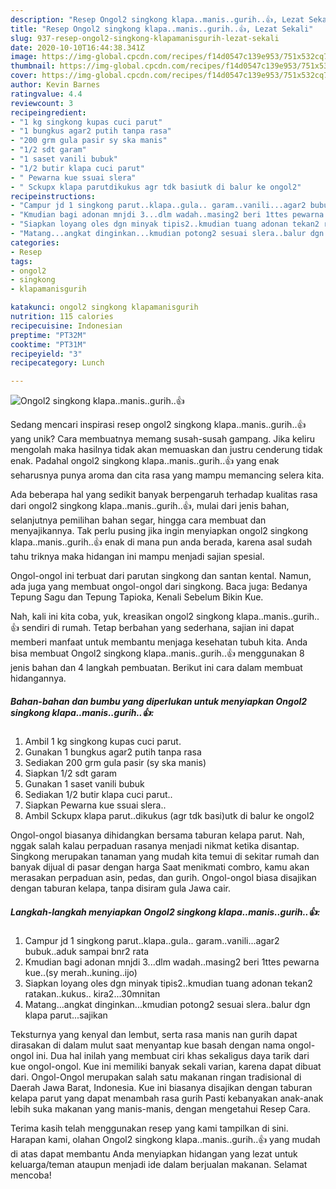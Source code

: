 ```yaml
---
description: "Resep Ongol2 singkong klapa..manis..gurih..👍, Lezat Sekali"
title: "Resep Ongol2 singkong klapa..manis..gurih..👍, Lezat Sekali"
slug: 937-resep-ongol2-singkong-klapamanisgurih-lezat-sekali
date: 2020-10-10T16:44:38.341Z
image: https://img-global.cpcdn.com/recipes/f14d0547c139e953/751x532cq70/ongol2-singkong-klapamanisgurih👍-foto-resep-utama.jpg
thumbnail: https://img-global.cpcdn.com/recipes/f14d0547c139e953/751x532cq70/ongol2-singkong-klapamanisgurih👍-foto-resep-utama.jpg
cover: https://img-global.cpcdn.com/recipes/f14d0547c139e953/751x532cq70/ongol2-singkong-klapamanisgurih👍-foto-resep-utama.jpg
author: Kevin Barnes
ratingvalue: 4.4
reviewcount: 3
recipeingredient:
- "1 kg singkong kupas cuci parut"
- "1 bungkus agar2 putih tanpa rasa"
- "200 grm gula pasir sy ska manis"
- "1/2 sdt garam"
- "1 saset vanili bubuk"
- "1/2 butir klapa cuci parut"
- " Pewarna kue ssuai slera"
- " Sckupx klapa parutdikukus agr tdk basiutk di balur ke ongol2"
recipeinstructions:
- "Campur jd 1 singkong parut..klapa..gula.. garam..vanili...agar2 bubuk..aduk sampai bnr2 rata"
- "Kmudian bagi adonan mnjdi 3...dlm wadah..masing2 beri 1ttes pewarna kue..(sy merah..kuning..ijo)"
- "Siapkan loyang oles dgn minyak tipis2..kmudian tuang adonan tekan2 ratakan..kukus.. kira2...30mnitan"
- "Matang...angkat dinginkan...kmudian potong2 sesuai slera..balur dgn klapa parut...sajikan"
categories:
- Resep
tags:
- ongol2
- singkong
- klapamanisgurih

katakunci: ongol2 singkong klapamanisgurih 
nutrition: 115 calories
recipecuisine: Indonesian
preptime: "PT32M"
cooktime: "PT31M"
recipeyield: "3"
recipecategory: Lunch

---
```



![Ongol2 singkong klapa..manis..gurih..👍](https://img-global.cpcdn.com/recipes/f14d0547c139e953/751x532cq70/ongol2-singkong-klapamanisgurih👍-foto-resep-utama.jpg)

Sedang mencari inspirasi resep ongol2 singkong klapa..manis..gurih..👍 yang unik? Cara membuatnya memang susah-susah gampang. Jika keliru mengolah maka hasilnya tidak akan memuaskan dan justru cenderung tidak enak. Padahal ongol2 singkong klapa..manis..gurih..👍 yang enak seharusnya punya aroma dan cita rasa yang mampu memancing selera kita.

Ada beberapa hal yang sedikit banyak berpengaruh terhadap kualitas rasa dari ongol2 singkong klapa..manis..gurih..👍, mulai dari jenis bahan, selanjutnya pemilihan bahan segar, hingga cara membuat dan menyajikannya. Tak perlu pusing jika ingin menyiapkan ongol2 singkong klapa..manis..gurih..👍 enak di mana pun anda berada, karena asal sudah tahu triknya maka hidangan ini mampu menjadi sajian spesial.

Ongol-ongol ini terbuat dari parutan singkong dan santan kental. Namun, ada juga yang membuat ongol-ongol dari singkong. Baca juga: Bedanya Tepung Sagu dan Tepung Tapioka, Kenali Sebelum Bikin Kue.


Nah, kali ini kita coba, yuk, kreasikan ongol2 singkong klapa..manis..gurih..👍 sendiri di rumah. Tetap berbahan yang sederhana, sajian ini dapat memberi manfaat untuk membantu menjaga kesehatan tubuh kita. Anda bisa membuat Ongol2 singkong klapa..manis..gurih..👍 menggunakan 8 jenis bahan dan 4 langkah pembuatan. Berikut ini cara dalam membuat hidangannya.

<!--inarticleads1-->

##### Bahan-bahan dan bumbu yang diperlukan untuk menyiapkan Ongol2 singkong klapa..manis..gurih..👍:

1. Ambil 1 kg singkong kupas cuci parut.
1. Gunakan 1 bungkus agar2 putih tanpa rasa
1. Sediakan 200 grm gula pasir (sy ska manis)
1. Siapkan 1/2 sdt garam
1. Gunakan 1 saset vanili bubuk
1. Sediakan 1/2 butir klapa cuci parut..
1. Siapkan  Pewarna kue ssuai slera..
1. Ambil  Sckupx klapa parut..dikukus (agr tdk basi)utk di balur ke ongol2


Ongol-ongol biasanya dihidangkan bersama taburan kelapa parut. Nah, nggak salah kalau perpaduan rasanya menjadi nikmat ketika disantap. Singkong merupakan tanaman yang mudah kita temui di sekitar rumah dan banyak dijual di pasar dengan harga Saat menikmati combro, kamu akan merasakan perpaduan asin, pedas, dan gurih. Ongol-ongol biasa disajikan dengan taburan kelapa, tanpa disiram gula Jawa cair. 

<!--inarticleads2-->

##### Langkah-langkah menyiapkan Ongol2 singkong klapa..manis..gurih..👍:

1. Campur jd 1 singkong parut..klapa..gula.. garam..vanili...agar2 bubuk..aduk sampai bnr2 rata
1. Kmudian bagi adonan mnjdi 3...dlm wadah..masing2 beri 1ttes pewarna kue..(sy merah..kuning..ijo)
1. Siapkan loyang oles dgn minyak tipis2..kmudian tuang adonan tekan2 ratakan..kukus.. kira2...30mnitan
1. Matang...angkat dinginkan...kmudian potong2 sesuai slera..balur dgn klapa parut...sajikan


Teksturnya yang kenyal dan lembut, serta rasa manis nan gurih dapat dirasakan di dalam mulut saat menyantap kue basah dengan nama ongol-ongol ini. Dua hal inilah yang membuat ciri khas sekaligus daya tarik dari kue ongol-ongol. Kue ini memiliki banyak sekali varian, karena dapat dibuat dari. Ongol-Ongol merupakan salah satu makanan ringan tradisional di Daerah Jawa Barat, Indonesia. Kue ini biasanya disajikan dengan taburan kelapa parut yang dapat menambah rasa gurih Pasti kebanyakan anak-anak lebih suka makanan yang manis-manis, dengan mengetahui Resep Cara. 

Terima kasih telah menggunakan resep yang kami tampilkan di sini. Harapan kami, olahan Ongol2 singkong klapa..manis..gurih..👍 yang mudah di atas dapat membantu Anda menyiapkan hidangan yang lezat untuk keluarga/teman ataupun menjadi ide dalam berjualan makanan. Selamat mencoba!
